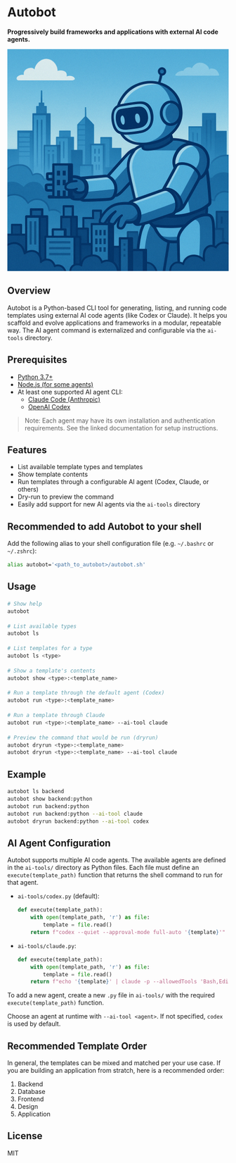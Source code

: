 # Autobot

**Progressively build frameworks and applications with external AI code agents.**

![Autobot Logo](images/autobot.png)

## Overview
Autobot is a Python-based CLI tool for generating, listing, and running code templates using external AI code agents (like Codex or Claude). It helps you scaffold and evolve applications and frameworks in a modular, repeatable way. The AI agent command is externalized and configurable via the `ai-tools` directory.

## Prerequisites
- [Python 3.7+](https://www.python.org/downloads/)
- [Node.js (for some agents)](https://nodejs.org/en/download/)
- At least one supported AI agent CLI:
  - [Claude Code (Anthropic)](https://docs.anthropic.com/en/docs/agents-and-tools/claude-code/overview)
  - [OpenAI Codex](https://github.com/openai/codex)

> Note: Each agent may have its own installation and authentication requirements. See the linked documentation for setup instructions.

## Features
- List available template types and templates
- Show template contents
- Run templates through a configurable AI agent (Codex, Claude, or others)
- Dry-run to preview the command
- Easily add support for new AI agents via the `ai-tools` directory

## Recommended to add Autobot to your shell

Add the following alias to your shell configuration file (e.g. `~/.bashrc` or `~/.zshrc`):

```sh
alias autobot='<path_to_autobot>/autobot.sh'
```

## Usage

```sh
# Show help
autobot

# List available types
autobot ls

# List templates for a type
autobot ls <type>

# Show a template's contents
autobot show <type>:<template_name>

# Run a template through the default agent (Codex)
autobot run <type>:<template_name>

# Run a template through Claude
autobot run <type>:<template_name> --ai-tool claude

# Preview the command that would be run (dryrun)
autobot dryrun <type>:<template_name>
autobot dryrun <type>:<template_name> --ai-tool claude
```

## Example
```sh
autobot ls backend
autobot show backend:python
autobot run backend:python
autobot run backend:python --ai-tool claude
autobot dryrun backend:python --ai-tool codex
```

## AI Agent Configuration

Autobot supports multiple AI code agents. The available agents are defined in the `ai-tools/` directory as Python files. Each file must define an `execute(template_path)` function that returns the shell command to run for that agent.

- `ai-tools/codex.py` (default):
  ```python
  def execute(template_path):
      with open(template_path, 'r') as file:
          template = file.read()
      return f"codex --quiet --approval-mode full-auto '{template}'"
  ```
- `ai-tools/claude.py`:
  ```python
  def execute(template_path):
      with open(template_path, 'r') as file:
          template = file.read()
      return f"echo '{template}' | claude -p --allowedTools 'Bash,Edit,Write'"
  ```

To add a new agent, create a new `.py` file in `ai-tools/` with the required `execute(template_path)` function.

Choose an agent at runtime with `--ai-tool <agent>`. If not specified, `codex` is used by default.

## Recommended Template Order

In general, the templates can be mixed and matched per your use case. If you are building an application from stratch, here is a recommended order:

1. Backend
2. Database
3. Frontend
4. Design
5. Application

## License
MIT
